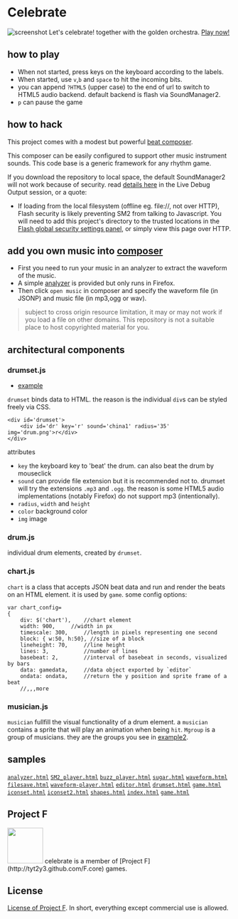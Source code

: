 # Celebrate
![screenshot](http://tyt2y3.github.com/celebrate/web/image/cap01.png)
Let's celebrate! together with the golden orchestra. [Play now!](http://tyt2y3.github.com/celebrate)

## how to play
 - When not started, press keys on the keyboard according to the labels.
 - When started, use `v`,`b` and `space` to hit the incoming bits.
 - you can append `?HTML5` (upper case) to the end of url to switch to HTML5 audio backend. default backend is flash via SoundManager2.
 - `p` can pause the game

## how to hack
This project comes with a modest but powerful [beat composer](http://tyt2y3.github.com/celebrate/src/editor.html).

This composer can be easily configured to support other music instrument sounds. This code base is a generic framework for any rhythm game.

If you download the repository to local space, the default SoundManager2 will not work because of security. read [details here](http://www.schillmania.com/projects/soundmanager2/doc/getstarted/) in the Live Debug Output session, or a quote:
- If loading from the local filesystem (offline eg. file://, not over HTTP), Flash security is likely preventing SM2 from talking to Javascript. You will need to add this project's directory to the trusted locations in the [Flash global security settings panel](http://www.macromedia.com/support/documentation/en/flashplayer/help/settings_manager04.html), or simply view this page over HTTP.

## add you own music into [composer](http://tyt2y3.github.com/celebrate/src/editor.html)
- First you need to run your music in an analyzer to extract the waveform of the music.
- A simple [analyzer](http://tyt2y3.github.com/celebrate/demo/analyzer.html) is provided but only runs in Firefox.
- Then click `open music` in composer and specify the waveform file (in JSONP) and music file (in mp3,ogg or wav).
> subject to cross origin resource limitation, it may or may not work if you load a file on other domains.
> This repository is not a suitable place to host copyrighted material for you.

## architectural components

### drumset.js
- [example](http://tyt2y3.github.com/celebrate/src/drumset.html)

`drumset` binds data to HTML. the reason is the individual `div`s can be styled freely via CSS.
```
<div id='drumset'>
	<div id='dr' key='r' sound='china1' radius='35' img='drum.png'>r</div>
</div>
```
attributes
- `key` the keyboard key to 'beat' the drum. can also beat the drum by mouseclick
- `sound` can provide file extension but it is recommended not to. drumset will try the extensions `.mp3` and `.ogg`. the reason is some HTML5 audio implementations (notably Firefox) do not support mp3 (intentionally).
- `radius`, `width` and `height`
- `color` background color
- `img` image

### drum.js
individual drum elements, created by `drumset`.

### chart.js
`chart` is a class that accepts JSON beat data and run and render the beats on an HTML element.
it is used by `game`. some config options:
```
var chart_config=
{
	div: $('chart'),	//chart element
	width: 900,		//width in px
	timescale: 300,		//length in pixels representing one second
	block: { w:50, h:50}, //size of a block
	lineheight: 70,		//line height
	lines: 3,			//number of lines
	basebeat: 2,		//interval of basebeat in seconds, visualized by bars
	data: gamedata,		//data object exported by `editor`
	ondata: ondata,		//return the y position and sprite frame of a beat
	//,,,more
```

### musician.js
`musician` fullfill the visual functionality of a drum element. a `musician` contains a sprite that will play an animation when being `hit`.
`Mgroup` is a group of musicians. they are the groups you see in [example2](http://tyt2y3.github.com/celebrate/src/iconset.html).

## samples
[`analyzer.html`](http://tyt2y3.github.com/celebrateanalyzer.html)	[`SM2_player.html`](http://tyt2y3.github.com/celebrateSM2_player.html)	[`buzz_player.html`](http://tyt2y3.github.com/celebratebuzz_player.html)	[`sugar.html`](http://tyt2y3.github.com/celebratesugar.html)	[`waveform.html`](http://tyt2y3.github.com/celebratewaveform.html)	[`filesave.html`](http://tyt2y3.github.com/celebratefilesave.html)	[`waveform-player.html`](http://tyt2y3.github.com/celebratewaveform-player.html)	[`editor.html`](http://tyt2y3.github.com/celebrateeditor.html)	[`drumset.html`](http://tyt2y3.github.com/celebratedrumset.html)	[`game.html`](http://tyt2y3.github.com/celebrategame.html)	[`iconset.html`](http://tyt2y3.github.com/celebrateiconset.html)	[`iconset2.html`](http://tyt2y3.github.com/celebrateiconset2.html)	[`shapes.html`](http://tyt2y3.github.com/celebrateshapes.html)	[`index.html`](http://tyt2y3.github.com/celebrateindex.html)	[`game.html`](http://tyt2y3.github.com/celebrategame.html)	

## Project F
<img src="http://2.bp.blogspot.com/-k-My1B-YlaU/T8JUBAYpu9I/AAAAAAAAACI/OnCvkzFF5jw/s1600/logo_l1_s.png" height="80"/>
celebrate is a member of [Project F](http://tyt2y3.github.com/F.core) games.

## License
[License of Project F](http://project--f.blogspot.hk/2012/05/license.html). In short, everything except commercial use is allowed.
